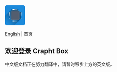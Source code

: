 ![](imgs/logo.png)

[English](https://paladin-t.github.io/crft/docs/manual) |
[首页](https://paladin-t.github.io/crft/README_cn)

## 欢迎登录 Crapht Box

中文版文档正在努力翻译中，请暂时移步上方的英文版。
